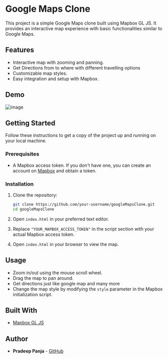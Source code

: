 # Google Maps Clone

This project is a simple Google Maps clone built using Mapbox GL JS. It provides an interactive map experience with basic functionalities similar to Google Maps.

## Features

- Interactive map with zooming and panning.
- Get Directions from to where with different travelling options
- Customizable map styles.
- Easy integration and setup with Mapbox.

## Demo

![image](https://github.com/user-attachments/assets/abdc1aa1-1746-453f-bfd7-4717af37871c)


## Getting Started

Follow these instructions to get a copy of the project up and running on your local machine.

### Prerequisites

- A Mapbox access token. If you don't have one, you can create an account on [Mapbox](https://www.mapbox.com/) and obtain a token.

### Installation

1. Clone the repository:
    ```bash
    git clone https://github.com/your-username/googleMapsClone.git
    cd googleMapsClone
    ```

2. Open `index.html` in your preferred text editor.

3. Replace `"YOUR_MAPBOX_ACCESS_TOKEN"` in the script section with your actual Mapbox access token.

4. Open `index.html` in your browser to view the map.

## Usage

- Zoom in/out using the mouse scroll wheel.
- Drag the map to pan around.
- Get directions just like google map and many more
- Change the map style by modifying the `style` parameter in the Mapbox initialization script.

## Built With

- [Mapbox GL JS](https://docs.mapbox.com/mapbox-gl-js/)

## Author

- **Pradeep Panja** - [GitHub](https://github.com/pradeepkpanja)


